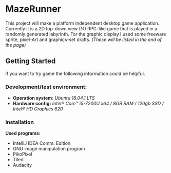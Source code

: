 # MazeRunner
This project will make a platform independent desktop game application. Currently it is a 2D top-down view (¾) RPG-like game that is played in a randomly generated labyrinth.
For the graphic display I used some freeware sprite, pixel-Art and graphics-set drafts.
*(These will be listed in the end of the page)*

## Getting Started ##
If you want to try game the following information could be helpful.
### Development/test environment: ###
- **Operation system:** *Ubuntu 18.04.1 LTS*
- **Hardware config:** *Intel® Core™ i5-7200U x64 / 8GB RAM / 120gb SSD / Intel® HD Graphics 620*
### Installation




 **Used programs:**
  - IntelliJ IDEA Comm. Edition
  - GNU image manipulation program
  - PikoPixel
  - Tiled
  - Audacity

<!--stackedit_data:
eyJoaXN0b3J5IjpbLTIwNzU0MjE2OTMsLTE5OTg5MjkzMjUsMT
A3OTAwODc2MV19
-->